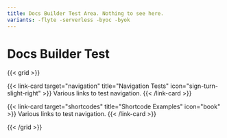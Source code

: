```yaml
---
title: Docs Builder Test Area. Nothing to see here.
variants: -flyte -serverless -byoc -byok
---
```


# Docs Builder Test

{{< grid >}}

{{< link-card target="navigation" title="Navigation Tests" icon="sign-turn-slight-right" >}}
Various links to test navigation.
{{< /link-card >}}

{{< link-card target="shortcodes" title="Shortcode Examples" icon="book" >}}
Various links to test navigation.
{{< /link-card >}}

{{< /grid >}}